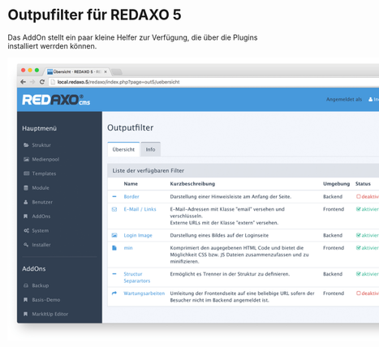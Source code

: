 Outpufilter für REDAXO 5
========================

Das AddOn stellt ein paar kleine Helfer zur Verfügung, die über die Plugins installiert werrden können. 

<img src="https://raw.githubusercontent.com/FriendsOfREDAXO/out5/assets/out5.png" style="max-width: 888px" />
